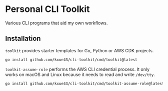 # Personal CLI Toolkit

Various CLI programs that aid my own workflows.

## Installation

`toolkit` provides starter templates for Go, Python or AWS CDK projects.

```bash
go install github.com/kxue43/cli-toolkit/cmd/toolkit@latest
```

`toolkit-assume-role` performs the AWS CLI credential process.
It only works on macOS and Linux because it needs to read and write `/dev/tty`.

```bash
go install github.com/kxue43/cli-toolkit/cmd/toolkit-assume-role@latest
```
